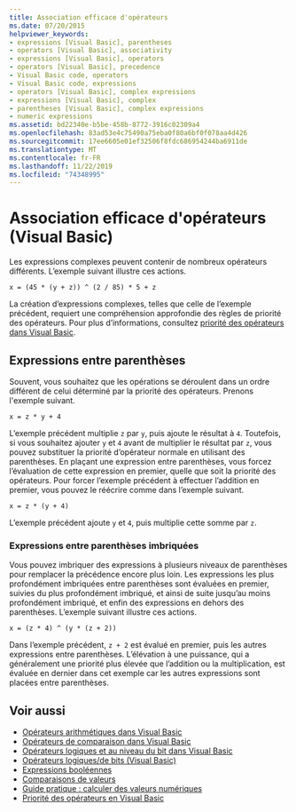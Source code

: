 ```yaml
---
title: Association efficace d'opérateurs
ms.date: 07/20/2015
helpviewer_keywords:
- expressions [Visual Basic], parentheses
- operators [Visual Basic], associativity
- expressions [Visual Basic], operators
- operators [Visual Basic], precedence
- Visual Basic code, operators
- Visual Basic code, expressions
- operators [Visual Basic], complex expressions
- expressions [Visual Basic], complex
- parentheses [Visual Basic], complex expressions
- numeric expressions
ms.assetid: bd22340e-b5be-458b-8772-3916c02309a4
ms.openlocfilehash: 83ad53e4c75490a75eba0f80a6bf0f078aa4d426
ms.sourcegitcommit: 17ee6605e01ef32506f8fdc686954244ba6911de
ms.translationtype: MT
ms.contentlocale: fr-FR
ms.lasthandoff: 11/22/2019
ms.locfileid: "74348995"
---
```

# <a name="efficient-combination-of-operators-visual-basic"></a>Association efficace d'opérateurs (Visual Basic)
Les expressions complexes peuvent contenir de nombreux opérateurs différents. L’exemple suivant illustre ces actions.  
  
 `x = (45 * (y + z)) ^ (2 / 85) * 5 + z`  
  
 La création d’expressions complexes, telles que celle de l’exemple précédent, requiert une compréhension approfondie des règles de priorité des opérateurs. Pour plus d’informations, consultez [priorité des opérateurs dans Visual Basic](../../../../visual-basic/language-reference/operators/operator-precedence.md).  
  
## <a name="parenthetical-expressions"></a>Expressions entre parenthèses  
 Souvent, vous souhaitez que les opérations se déroulent dans un ordre différent de celui déterminé par la priorité des opérateurs. Prenons l'exemple suivant.  
  
 `x = z * y + 4`  
  
 L’exemple précédent multiplie `z` par `y`, puis ajoute le résultat à `4`. Toutefois, si vous souhaitez ajouter `y` et `4` avant de multiplier le résultat par `z`, vous pouvez substituer la priorité d’opérateur normale en utilisant des parenthèses. En plaçant une expression entre parenthèses, vous forcez l’évaluation de cette expression en premier, quelle que soit la priorité des opérateurs. Pour forcer l’exemple précédent à effectuer l’addition en premier, vous pouvez le réécrire comme dans l’exemple suivant.  
  
 `x = z * (y + 4)`  
  
 L’exemple précédent ajoute `y` et `4`, puis multiplie cette somme par `z`.  
  
### <a name="nested-parenthetical-expressions"></a>Expressions entre parenthèses imbriquées  
 Vous pouvez imbriquer des expressions à plusieurs niveaux de parenthèses pour remplacer la précédence encore plus loin. Les expressions les plus profondément imbriquées entre parenthèses sont évaluées en premier, suivies du plus profondément imbriqué, et ainsi de suite jusqu’au moins profondément imbriqué, et enfin des expressions en dehors des parenthèses. L’exemple suivant illustre ces actions.  
  
 `x = (z * 4) ^ (y * (z + 2))`  
  
 Dans l’exemple précédent, `z + 2` est évalué en premier, puis les autres expressions entre parenthèses. L’élévation à une puissance, qui a généralement une priorité plus élevée que l’addition ou la multiplication, est évaluée en dernier dans cet exemple car les autres expressions sont placées entre parenthèses.  
  
## <a name="see-also"></a>Voir aussi

- [Opérateurs arithmétiques dans Visual Basic](../../../../visual-basic/programming-guide/language-features/operators-and-expressions/arithmetic-operators.md)
- [Opérateurs de comparaison dans Visual Basic](../../../../visual-basic/programming-guide/language-features/operators-and-expressions/comparison-operators.md)
- [Opérateurs logiques et au niveau du bit dans Visual Basic](../../../../visual-basic/programming-guide/language-features/operators-and-expressions/logical-and-bitwise-operators.md)
- [Opérateurs logiques/de bits (Visual Basic)](../../../../visual-basic/language-reference/operators/logical-bitwise-operators.md)
- [Expressions booléennes](../../../../visual-basic/programming-guide/language-features/operators-and-expressions/boolean-expressions.md)
- [Comparaisons de valeurs](../../../../visual-basic/programming-guide/language-features/operators-and-expressions/value-comparisons.md)
- [Guide pratique : calculer des valeurs numériques](../../../../visual-basic/programming-guide/language-features/operators-and-expressions/how-to-calculate-numeric-values.md)
- [Priorité des opérateurs en Visual Basic](../../../../visual-basic/language-reference/operators/operator-precedence.md)
